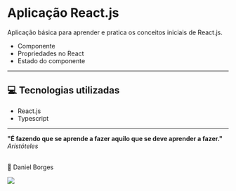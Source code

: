 # Aplicação React.js

Aplicação básica para aprender e pratica os conceitos iniciais de React.js.
- Componente
- Propriedades no React
- Estado do componente

---

## 💻 Tecnologias utilizadas

- React.js
- Typescript

---

**"É fazendo que se aprende a fazer aquilo que se deve aprender a fazer."** <br />
_Aristóteles_ <br /> <br />

🚀 Daniel Borges

<a href="https://www.linkedin.com/in/daniel-borges-1531011a8/" target="_blank"><img src="https://img.shields.io/badge/-LinkedIn-%230077B5?style=for-the-badge&logo=linkedin&logoColor=white" target="_blank"></a>
